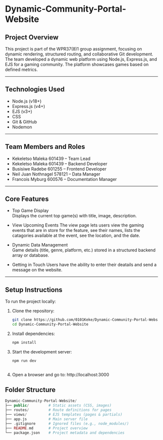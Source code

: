 # Dynamic-Community-Portal-Website

## Project Overview

This project is part of the WPR37(8)1 group assignment, focusing on dynamic rendering, structured routing, and collaborative Git development.
The team developed a dynamic web platform using Node.js, Express.js, and EJS for a gaming community. The platform showcases games based on defined metrics.

---

## Technologies Used

- Node.js (v18+)
- Express.js (v4+)
- EJS (v3+)
- CSS 
- Git & GitHub
- Nodemon

---

## Team Members and Roles

- Kekeletso Maleka 601439 – Team Lead  
- Kekeletso Maleka 601439 – Backend Developer  
- Busisiwe Radebe 601255 – Frontend Developer  
- Neil Juan Nothnagel 578121 – Data Manager  
- Francois Myburg 600576 – Documentation Manager  

---

## Core Features

- Top Game Display  
  Displays the current top game(s) with title, image, description.

- View Upcoming Events 
  The view page lets users view the gaming events that are in store for the feature, see their names, lists the catagories available at the event, see the location, and the date.

- Dynamic Data Management  
  Game details (title, genre, platform, etc.) stored in a structured backend array or database.

- Getting in Touch
  Users have the ability to enter their deatails and send a message on the website.

---

## Setup Instructions

To run the project locally:

1. Clone the repository:
   ```bash
   git clone https://github.com/0101Keke/Dynamic-Community-Portal-Website.git
   cd Dynamic-Community-Portal-Website

2. Install dependencies:
   ```bash
   npm install

3. Start the development server:
   ```bash
   npm run dev
  
4. Open a browser and go to:
   http://localhost:3000

## Folder Structure
```php
Dynamic-Community-Portal-Website/
├── public/         # Static assets (CSS, images)
├── routes/         # Route definitions for pages
├── views/          # EJS templates (pages & partials)
├── app.js          # Main server file
├── .gitignore      # Ignored files (e.g., node_modules/)
├── README.md       # Project overview
└── package.json    # Project metadata and dependencies
```
